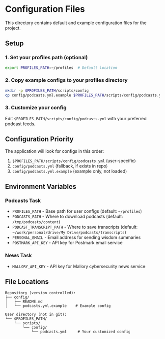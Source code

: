 # Configuration Files

This directory contains default and example configuration files for the project.

## Setup

### 1. Set your profiles path (optional)
```bash
export PROFILES_PATH=~/profiles  # Default location
```

### 2. Copy example configs to your profiles directory
```bash
mkdir -p $PROFILES_PATH/scripts/config
cp config/podcasts.yml.example $PROFILES_PATH/scripts/config/podcasts.yml
```

### 3. Customize your config
Edit `$PROFILES_PATH/scripts/config/podcasts.yml` with your preferred podcast feeds.

## Configuration Priority

The application will look for configs in this order:
1. `$PROFILES_PATH/scripts/config/podcasts.yml` (user-specific)
2. `config/podcasts.yml` (fallback, if exists in repo)
3. `config/podcasts.yml.example` (example only, not loaded)

## Environment Variables

### Podcasts Task
- `PROFILES_PATH` - Base path for user configs (default: `~/profiles`)
- `PODCASTS_PATH` - Where to download podcasts (default: `/tmp/podcasts/content`)
- `PODCAST_TRANSCRIPT_PATH` - Where to save transcripts (default: `~/work/personal/drive/My Drive/podcasts/transcripts`)
- `PERSONAL_EMAIL` - Email address for sending wisdom summaries
- `POSTMARK_API_KEY` - API key for Postmark email service

### News Task
- `MALLORY_API_KEY` - API key for Mallory cybersecurity news service

## File Locations

```
Repository (version controlled):
├── config/
│   ├── README.md
│   └── podcasts.yml.example    # Example config

User directory (not in git):
└── $PROFILES_PATH/
    └── scripts/
        └── config/
            └── podcasts.yml     # Your customized config
```

